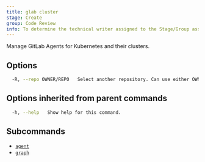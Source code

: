 ```yaml
---
title: glab cluster
stage: Create
group: Code Review
info: To determine the technical writer assigned to the Stage/Group associated with this page, see https://about.gitlab.com/handbook/product/ux/technical-writing/#assignments
---
```


<!--
This documentation is auto generated by a script.
Please do not edit this file directly. Run `make gen-docs` instead.
-->

Manage GitLab Agents for Kubernetes and their clusters.

## Options

```bash title="terminal"
  -R, --repo OWNER/REPO   Select another repository. Can use either OWNER/REPO or `GROUP/NAMESPACE/REPO` format. Also accepts full URL or Git URL.
```

## Options inherited from parent commands

```bash title="terminal"
  -h, --help   Show help for this command.
```

## Subcommands

- [`agent`](/docs/cluster/agent)
- [`graph`](/docs/cluster/graph)
